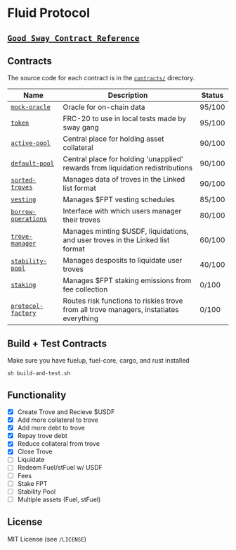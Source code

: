 # Fluid Protocol

## [`Good Sway Contract Reference`](https://github.com/FuelLabs/sway-applications/tree/master/AMM/project)

Contracts
---------

The source code for each contract is in the [`contracts/`](contracts/)
directory.

| Name                                               | Description                            | Status |
| -------------------------------------------------- | -------------------------------------- | ------- |
| [`mock-oracle`](contracts/mock-oracle-contract)       | Oracle for on-chain data | 95/100
| [`token`](contracts/token-contract)       | FRC-20 to use in local tests made by sway gang | 95/100
| [`active-pool`](contracts/active-pool-contract)       | Central place for holding asset collateral | 90/100 
| [`default-pool`](contracts/default-pool-contract)       | Central place for holding 'unapplied' rewards from liquidation redistributions | 90/100 
| [`sorted-troves`](contracts/sorted-troves-contract)       | Manages data of troves in the Linked list format | 90/100
| [`vesting`](contracts/vesting-contract)       | Manages $FPT vesting schedules | 85/100
| [`borrow-operations`](contracts/borrow-operations-contract)       | Interface with which users manager their troves | 80/100 |
| [`trove-manager`](contracts/trove-manager-contract)       | Manages minting $USDF, liquidations, and user troves in the Linked list format |60/100
| [`stability-pool`](contracts/stability-pool-contract)       | Manages desposits to liquidate user troves | 40/100
| [`staking`](contracts/staking-contract)       | Manages $FPT staking emissions from fee collection | 0/100 |
| [`protocol-factory`](contracts/protocol-contract)       | Routes risk functions to riskies trove from all trove managers, instatiates everything | 0/100

Build + Test Contracts
-------------------------------

Make sure you have fuelup, fuel-core, cargo, and rust installed 

```
sh build-and-test.sh
```

Functionality
-------------------------------
- [x] Create Trove and Recieve $USDF
- [x] Add more collateral to trove
- [x] Add more debt to trove
- [x] Repay trove debt 
- [x] Reduce collateral from trove
- [x] Close Trove
- [ ] Liquidate
- [ ] Redeem Fuel/stFuel w/ USDF
- [ ] Fees
- [ ] Stake FPT
- [ ] Stability Pool
- [ ] Multiple assets (Fuel, stFuel)

License
-------

MIT License (see `/LICENSE`)
